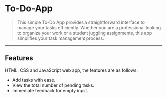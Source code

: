 # **To-Do-App**

 > This simple To-Do App provides a straightforward interface to manage your tasks efficiently. Whether you are a professional looking to organize your work or a student juggling assignments, this app simplifies your task management process.

---

## **Features**

HTML, CSS and JavaScript web app, the features are as follows:

- Add tasks with ease.
- View the total number of pending tasks.
- Immediate feedback for empty input.
